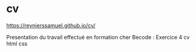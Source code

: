 # cv

https://reynierssamuel.github.io/cv/

Presentation du travail effectué en formation cher Becode : Exercice 4 cv html css
